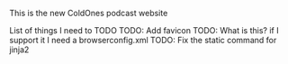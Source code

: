 This is the new ColdOnes podcast website

List of things I need to TODO
TODO: Add favicon
TODO: What is this? if I support it I need a browserconfig.xml
TODO: Fix the static command for jinja2
